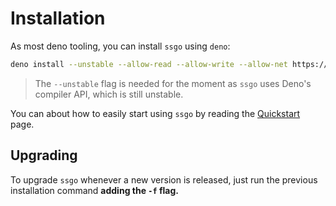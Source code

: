 # Installation

As most deno tooling, you can install `ssgo` using `deno`:

```bash
deno install --unstable --allow-read --allow-write --allow-net https://denopkg.com/mdubourg001/ssgo/ssgo.ts
```

> The `--unstable` flag is needed for the moment as `ssgo` uses Deno's compiler API, which is still unstable.

You can about how to easily start using `ssgo` by reading the [Quickstart](/docs/quickstart.html) page.

## Upgrading

To upgrade `ssgo` whenever a new version is released, just run the previous installation command **adding the `-f` flag.**
